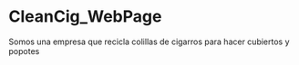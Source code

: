 # CleanCig_WebPage
Somos una empresa que recicla colillas de cigarros para hacer cubiertos y popotes
